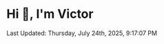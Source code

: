 <h1>Hi 👋, I'm Victor </h1>

<!--RECENT_ACTIVITY:start-->
<!--RECENT_ACTIVITY:end-->

<!--RECENT_ACTIVITY:last_update-->
Last Updated: Thursday, July 24th, 2025, 9:17:07 PM
<!--RECENT_ACTIVITY:last_update_end-->

